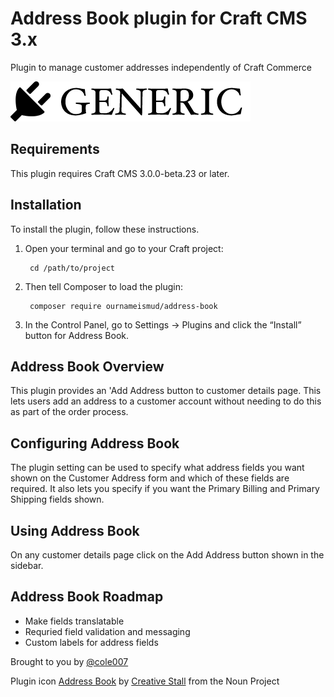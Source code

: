 # Address Book plugin for Craft CMS 3.x

Plugin to manage customer addresses independently of Craft Commerce

![Screenshot](resources/img/plugin-logo.png)

## Requirements

This plugin requires Craft CMS 3.0.0-beta.23 or later.

## Installation

To install the plugin, follow these instructions.

1. Open your terminal and go to your Craft project:

        cd /path/to/project

2. Then tell Composer to load the plugin:

        composer require ournameismud/address-book

3. In the Control Panel, go to Settings → Plugins and click the “Install” button for Address Book.

## Address Book Overview

This plugin provides an 'Add Address button to customer details page.
This lets users add an address to a customer account without needing to do this as part of the order process.

## Configuring Address Book

The plugin setting can be used to specify what address fields you want shown on the Customer Address form and which of these fields are required. It also lets you specify if you want the Primary Billing and Primary Shipping fields shown.

## Using Address Book

On any customer details page click on the Add Address button shown in the sidebar.

## Address Book Roadmap

* Make fields translatable
* Requried field validation and messaging
* Custom labels for address fields

Brought to you by [@cole007](ournameismud.co.uk)

Plugin icon [Address Book](https://thenounproject.com/search/?q=address+book&i=377085) by [Creative Stall](https://thenounproject.com/creativestall/) from the Noun Project